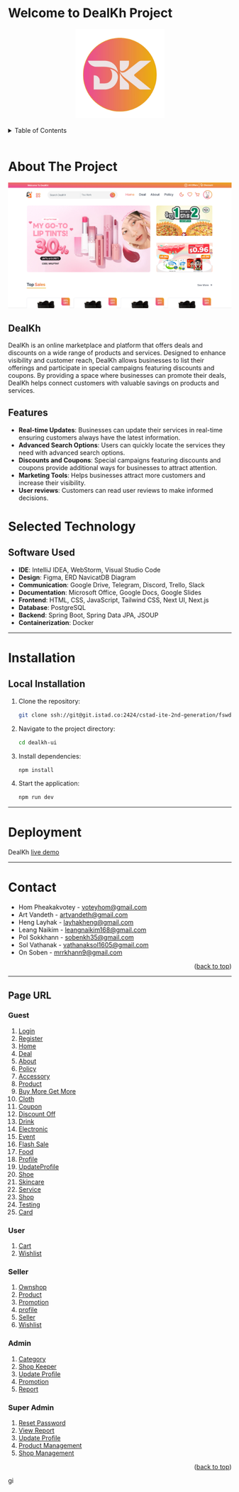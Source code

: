 
<a name="readme-top"></a>

# Welcome to DealKh Project

<div align="center">
  <a href="ssh://git@git.istad.co:2424/cstad-ite-2nd-generation/fswd/dealkh/dealkh-ui.git">
    <img src="public/logo.png" alt="Logo" width="200" height="200">
  </a>
</div>
<br>

<details>
  <summary>Table of Contents</summary>
  <ol>
    <li>
      <a href="#about-the-project">About The Project</a>
    </li>
    <li>
      <a href="#system-architecture">System Architecture</a>
    </li>
    <li>
      <a href="#selected-technology">Selected Technology</a>
    </li>
    <li>
      <a href="#installation">Installation</a>
    </li>
    <li>
      <a href="#deployment">Deployment</a>
    </li>
    <li>
      <a href="#contact">Contact</a>
    </li>
    <li>
      <a href="#page-url">Page URL</a>
    </li>
  </ol>
</details>
<br>

# About The Project

![DealKh Screenshot](/public/forhome.png)

## DealKh

DealKh is an online marketplace and platform that offers deals and discounts on a wide range of products and services. Designed to enhance visibility and customer reach, DealKh allows businesses to list their offerings and participate in special campaigns featuring discounts and coupons. By providing a space where businesses can promote their deals, DealKh helps connect customers with valuable savings on products and services.

## Features

- **Real-time Updates**: Businesses can update their services in real-time ensuring customers always have the latest information.
- **Advanced Search Options**: Users can quickly locate the services they need with advanced search options.
- **Discounts and Coupons**: Special campaigns featuring discounts and coupons provide additional ways for businesses to attract attention.
- **Marketing Tools**: Helps businesses attract more customers and increase their visibility.
- **User reviews**: Customers can read user reviews to make informed decisions.


# Selected Technology

## Software Used

- **IDE**: IntelliJ IDEA, WebStorm, Visual Studio Code
- **Design**: Figma, ERD NavicatDB Diagram
- **Communication**: Google Drive, Telegram, Discord, Trello, Slack
- **Documentation**: Microsoft Office, Google Docs, Google Slides
- **Frontend**: HTML, CSS, JavaScript, Tailwind CSS, Next UI, Next.js
- **Database**: PostgreSQL
- **Backend**: Spring Boot, Spring Data JPA, JSOUP
- **Containerization**: Docker

---

# Installation

## Local Installation

1. Clone the repository:
   ```sh
   git clone ssh://git@git.istad.co:2424/cstad-ite-2nd-generation/fswd/dealkh/dealkh-ui.git
   ```
2. Navigate to the project directory:
   ```sh
   cd dealkh-ui
   ```
3. Install dependencies:
   ```sh
   npm install
   ```
4. Start the application:
   ```sh
   npm run dev
   ```

---

# Deployment

DealKh [live demo]()

---

# Contact

- Hom Pheakakvotey - voteyhom@gmail.com
- Art Vandeth - artvandeth@gmail.com
- Heng Layhak - layhakheng@gmail.com
- Leang Naikim - leangnaikim168@gmail.com
- Pol Sokkhann - sobenkh35@gmail.com
- Sol Vathanak - vathanaksol1605@gmail.com
- On Soben - mrrkhann9@gmail.com

<p align="right">(<a href="#readme-top">back to top</a>)</p>

---

## Page URL
### Guest
1. [Login](http://localhost:3000/login)
2. [Register](http://localhost:3000/register)
3. [Home](http://localhost:3000)
4. [Deal](http://localhost:3000/deal)
5. [About](http://localhost:3000/about)
6. [Policy](http://localhost:3000/policy)
7. [Accessory](http://localhost:3000/category/accessory)
8. [Product](http://localhost:3000/category/all-product)
9. [Buy More Get More](http://localhost:3000/category/buy-more-get-more)
10. [Cloth](http://localhost:3000/category/clothes)
11. [Coupon](http://localhost:3000/category/coupon)
12. [Discount Off](http://localhost:3000/category/discount-off)
13. [Drink](http://localhost:3000/category/drink)
14. [Electronic](http://localhost:3000/category/electronic)
15. [Event](http://localhost:3000/category/event)
16. [Flash Sale](http://localhost:3000/category/flash-sale)
17. [Food](http://localhost:3000/category/food)
18. [Profile](http://localhost:3000/profile)
19. [UpdateProfile](http://localhost:3000/profile/update-profile)
20. [Shoe](http://localhost:3000/category/shoe)
21. [Skincare](http://localhost:3000/category/skincare)
22. [Service](http://localhost:3000/service)
23. [Shop](http://localhost:3000/shop)
24. [Testing](http://localhost:3000/testing)
25. [Card](http://localhost:3000/card)

### User

1. [Cart](http://localhost:3000/cart)
2. [Wishlist](http://localhost:3000/wishlist)

### Seller

1. [Ownshop](http://localhost:3000/sellers/ownshop)
2. [Product](http://localhost:3000/sellers/product)
3. [Promotion](http://localhost:3000/sellers/promotions)
4. [profile](http://localhost:3000/sellers/profile)
5. [Seller](http://localhost:3000/sellers/seller)
6. [Wishlist](http://localhost:3000/sellers/wishlists)


### Admin

1. [Category](http://localhost:3000/category)
2. [Shop Keeper](http://localhost:3000/keeper)
3. [Update Profile](http://localhost:3000/profile/update-profile)
4. [Promotion](http://localhost:3000/promotion)
5. [Report](http://localhost:3000/report)


### Super Admin
1. [Reset Password](http://localhost:3000/super-admin/admin-management/reset-password)
2. [View Report](http://localhost:3000/super-admin/admin-management/view-report)
3. [Update Profile](http://localhost:3000/super-admin/profile/update-profile)
4. [Product Management](http://localhost:3000/super-admin/product-management)
5. [Shop Management](http://localhost:3000/super-admin/shop-management)



<p align="right">(<a href="#readme-top">back to top</a>)</p>gi
